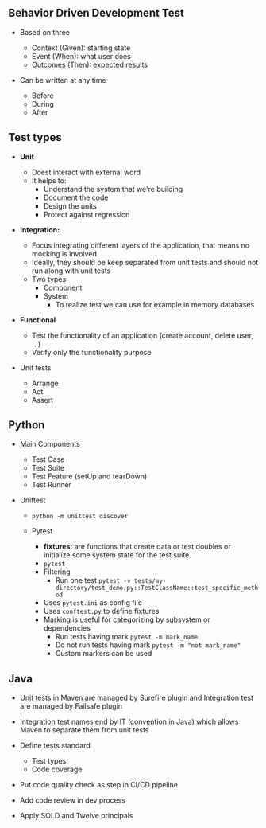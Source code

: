 ## Behavior Driven Development Test

- Based on three 
  - Context (Given): starting state
  - Event (When): what user does 
  - Outcomes (Then): expected results 

- Can be written at any time 
  - Before 
  - During 
  - After 
    
  
## Test types

- **Unit**
  - Doest interact with external word
  - It helps to: 
    - Understand the system that we're building 
    - Document the code
    - Design the units 
    - Protect against regression
- **Integration:**
  - Focus integrating different layers of the application, that means no mocking is involved
  - Ideally, they should be keep separated from unit tests and should not run along with unit tests  
  - Two types     
    - Component
    - System
      - To realize test we can use for example in memory databases
- **Functional**
  - Test the functionality of an application (create account, delete user, ...)
  - Verify only the functionality purpose
    
- Unit tests
  - Arrange
  - Act
  - Assert
  

## Python 
- Main Components
  - Test Case 
  - Test Suite 
  - Test Feature (setUp and tearDown)
  - Test Runner 

- Unittest
  - ``python -m unittest discover``
  
  - Pytest
    - **fixtures:** are functions that create data or test doubles or initialize some system state
      for the test suite.
    - ``pytest``
    - Filtering
      - Run one test ``pytest -v tests/my-directory/test_demo.py::TestClassName::test_specific_method``
    - Uses ``pytest.ini`` as config file
    - Uses ``conftest.py`` to define fixtures
    - Marking is useful for categorizing by subsystem or dependencies
        - Run tests having mark ``pytest -m mark_name``
        - Do not run tests having mark ``pytest -m "not mark_name"``
        - Custom markers can be used
    

## Java

- Unit tests in Maven are managed by Surefire plugin and Integration test are managed by Failsafe plugin
- Integration test names end by IT (convention in Java) which allows Maven to separate them from unit tests 


- Define tests standard
  - Test types
  - Code coverage  
- Put code quality check as step in CI/CD pipeline
- Add code review in dev process
- Apply SOLD and Twelve principals
